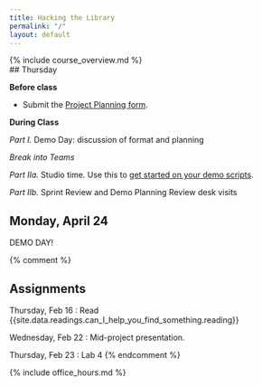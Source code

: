 ```yaml
---
title: Hacking the Library
permalink: "/"
layout: default
---
```


<div class="jumbotron" markdown="1">
  {% include course_overview.md %}
</div>

<div class="row">

<div class="col-lg-4" markdown="1">
## Thursday

**Before class**

* Submit the [Project Planning form](https://goo.gl/forms/KLOnNBPgKgDf8bCl1).

**During Class**

*Part I.* Demo Day: discussion of format and planning

*Break into Teams*

*Part IIa.* Studio time. Use this to [get started on your demo scripts](https://docs.google.com/document/d/1n8wElknf4g3NchZzqgr_Nu-tIdK7v9JUrgqSZ690QUQ/edit#bookmark=id.fgey914ugmdv).

*Part IIb.* Sprint Review and Demo Planning Review desk visits

</div>

<div class="col-lg-4" markdown="1">

## Monday, April 24
DEMO DAY!
</div>

{% comment %}
## Assignments

Thursday, Feb 16
: Read {{site.data.readings.can_I_help_you_find_something.reading}}

Wednesday, Feb 22
: Mid-project presentation.

Thursday, Feb 23
: Lab 4
{% endcomment %}

<div class="col-lg-4" markdown="1">
{% include office_hours.md %}
</div>

</div>
